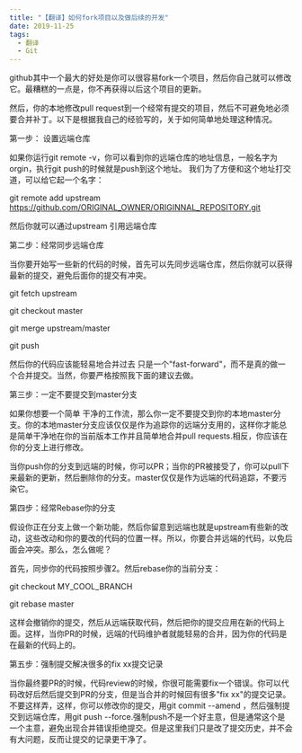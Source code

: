 ```yaml
---
title: "【翻译】如何fork项目以及做后续的开发"
date: 2019-11-25
tags:
  - 翻译
  - Git
---
```


github其中一个最大的好处是你可以很容易fork一个项目，然后你自己就可以修改它。最糟糕的一点是，你不再获得以后这个项目的更新。

然后，你的本地修改pull request到一个经常有提交的项目，然后不可避免地必须要合并补丁。以下是根据我自己的经验写的，关于如何简单地处理这种情况。

第一步： 设置远端仓库

如果你运行git remote -v，你可以看到你的远端仓库的地址信息，一般名字为orgin，执行git push的时候就是push到这个地址。 我们为了方便和这个地址打交道，可以给它起一个名字：

git remote add upstream <https://github.com/ORIGINAL_OWNER/ORIGINNAL_REPOSITORY.git>

然后你就可以通过upstream 引用远端仓库

第二步：经常同步远端仓库

当你要开始写一些新的代码的时候，首先可以先同步远端仓库，然后你就可以获得最新的提交，避免后面你的提交有冲突。

git fetch upstream

git checkout master

git merge upstream/master

git push

然后你的代码应该能轻易地合并过去 只是一个"fast-forward"，而不是真的做一个合并提交。当然，你要严格按照我下面的建议去做。

第三步：一定不要提交到master分支

如果你想要一个简单 干净的工作流，那么你一定不要提交到你的本地master分支。你的本地master分支应该仅仅是作为追踪你的远端分支用的，这样你才能总是简单干净地在你的当前版本工作并且简单地合并pull requests.相反，你应该在你的分支上进行修改。

当你push你的分支到远端的时候，你可以PR；当你的PR被接受了，你可以pull下来最新的更新，然后删除你的分支。master仅仅是作为远端的代码追踪，不要污染它。

第四步：经常Rebase你的分支

假设你正在分支上做一个新功能，然后你留意到远端也就是upstream有些新的改动，这些改动和你的要改的代码的位置一样。所以，你要合并远端的代码，以免后面会冲突。那么，怎么做呢？

首先，同步你的代码按照步骤2。然后rebase你的当前分支：

git checkout MY_COOL_BRANCH

git rebase master

这样会撤销你的提交，然后从远端获取代码，然后把你的提交应用在新的代码上面。这样，当你PR的时候，远端的代码维护者就能轻易的合并，因为你的代码是在最新的代码上的。

第五步：强制提交解决很多的fix xx提交记录

当你最终要PR的时候，代码review的时候，你很可能需要fix一个错误。你可以代码改好后然后提交到PR的分支，但是当合并的时候回有很多"fix xx"的提交记录。不要这样弄，这样，你可以修改你的提交，用git  commit --amend ，然后强制提交到远端仓库，用git push --force.强制push不是一个好主意，但是通常这个是一个主意，避免出现合并错误拒绝提交。但是这里我们只是改了提交历史，并不会有大问题，反而让提交的记录更干净了。

